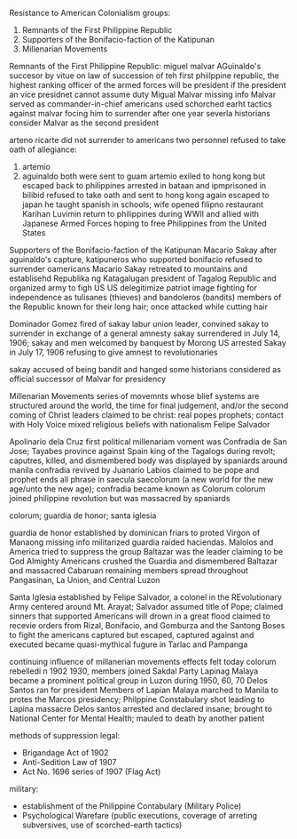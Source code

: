 Resistance to American Colonialism groups:
1. Remnants of the First Philippine Republic
2. Supporters of the Bonifacio-faction of the Katipunan
3. Millenarian Movements

Remnants of the First Philippine Republic:
miguel malvar
AGuinaldo's succesor
by vitue on law of succession of teh first phiilppine republic, the highest ranking officer of the armed forces will be president if the president an vice presidnet cannot assume duty
Migual Malvar missing info
Malvar served as commander-in-chief
americans used schorched earht tactics against malvar focing him to surrender after one year
severla historians consider Malvar as the second president

arteno ricarte
did not surrender to americans
two personnel refused to take oath of allegiance:
1. artemio
2. aguinaldo
both were sent to guam
artemio exiled to hong kong but escaped back to philippines
arrested in bataan and ipmprisoned in bilibid
refused to take oath and sent to hong kong again
escaped to japan
he taught spanish in schools; wife opened filipno restaurant Karihan Luvimin
return to philippines during WWII and allied with Japanese Armed Forces hoping to free Philippines from the United States


Supporters of the Bonifacio-faction of the Katipunan
Macario Sakay
after aguinaldo's capture, katipuneros who supported bonifacio refused to surrender oamericans
Macario Sakay retreated to mountains and establisehd Republika ng Katagalugan
president of Tagalog Republic and organized army to figh US
US delegitimize patriot image fighting for independence as tulisanes (thieves) and bandoleros (bandits)
members of the Republic known for their long hair; once attacked while cutting hair

Dominador Gomez
fired of sakay
labur union leader, convined sakay to surrender in exchange of a general amnesty
sakay surrendered in July 14, 1906; sakay and men welcomed by banquest by Morong
US arrested Sakay in July 17, 1906 refusing to give amnest to revolutionaries

sakay accused of being bandit and hanged
some historians considered as official successor of Malvar for presidency

Millenarian Movements
series of movemnts whose blief systems are structured around the world, the time for final judgement, and/or the second coming of Christ
leaders claimed to be christ: real popes prophets; contact with Holy Voice
mixed religious beliefs with nationalism
Felipe Salvador

Apolinario dela Cruz
first political millenariam voment was Confradia de San Jose; Tayabes province against Spain
king of the Tagalogs during revolt; caputres, killed, and dismembered body was displayed by spaniards around manila
confradia revived by Juanario Labios claimed to be pope and prophet
ends all phrase in saecula saecolorum (a new world for the new age/unto the new age); confradia became known as Colorum
colorum joined philippine revolution but was massacred by spaniards


colorum; guardia de honor; santa iglesia

guardia de honor
established by dominican friars to proted Virgon of Manaong
missing info
militarized guardia raided haciendas. Malolos and America tried to suppress the group
Baltazar was the leader claiming to be God Almighty
Americans crushed the Guardia and dismembered Baltazar and massacred Cabaruan
remaining members spread throughout Pangasinan, La Union, and Central Luzon


Santa Iglesia
established by Felipe Salvador, a colonel in the REvolutionary Army
centered around Mt. Arayat; Salvador assumed title of Pope; claimed sinners that supported Americans will drown in a great flood
claimed to recevie orders from Rizal, Bonifacio, and Gomburza and the Santong Boses to fight the americans
captured but escaped, captured against and executed
became quasi-mythical fugure in Tarlac and Pampanga


continuing influence of millanerian movements
effects felt today
colorum rebelledi n 1902 1930, members joined Sakdal Party
Lapinag Malaya became a prominent political group in Luzon during 1950, 60, 70
Delos Santos ran for president
Members of Lapian Malaya marched to Manila to protes the Marcos presidency; Philppine Constabulary shot leading to Lapina massacre
Delos santos arrested and declared insane; brought to National Center for Mental Health; mauled to death by another patient


methods of suppression
legal:
* Brigandage Act of 1902
* Anti-Sedition Law of 1907
* Act No. 1696 series of 1907 (Flag Act)

military:
* establishment of the Philippine Contabulary (Military Police)
* Psychological Warefare  (public executions, coverage of arreting subversives, use of scorched-earth tactics)